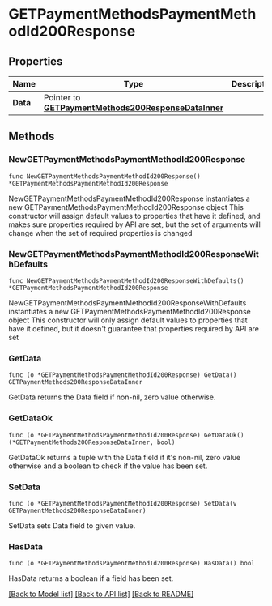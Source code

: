 # GETPaymentMethodsPaymentMethodId200Response

## Properties

Name | Type | Description | Notes
------------ | ------------- | ------------- | -------------
**Data** | Pointer to [**GETPaymentMethods200ResponseDataInner**](GETPaymentMethods200ResponseDataInner.md) |  | [optional] 

## Methods

### NewGETPaymentMethodsPaymentMethodId200Response

`func NewGETPaymentMethodsPaymentMethodId200Response() *GETPaymentMethodsPaymentMethodId200Response`

NewGETPaymentMethodsPaymentMethodId200Response instantiates a new GETPaymentMethodsPaymentMethodId200Response object
This constructor will assign default values to properties that have it defined,
and makes sure properties required by API are set, but the set of arguments
will change when the set of required properties is changed

### NewGETPaymentMethodsPaymentMethodId200ResponseWithDefaults

`func NewGETPaymentMethodsPaymentMethodId200ResponseWithDefaults() *GETPaymentMethodsPaymentMethodId200Response`

NewGETPaymentMethodsPaymentMethodId200ResponseWithDefaults instantiates a new GETPaymentMethodsPaymentMethodId200Response object
This constructor will only assign default values to properties that have it defined,
but it doesn't guarantee that properties required by API are set

### GetData

`func (o *GETPaymentMethodsPaymentMethodId200Response) GetData() GETPaymentMethods200ResponseDataInner`

GetData returns the Data field if non-nil, zero value otherwise.

### GetDataOk

`func (o *GETPaymentMethodsPaymentMethodId200Response) GetDataOk() (*GETPaymentMethods200ResponseDataInner, bool)`

GetDataOk returns a tuple with the Data field if it's non-nil, zero value otherwise
and a boolean to check if the value has been set.

### SetData

`func (o *GETPaymentMethodsPaymentMethodId200Response) SetData(v GETPaymentMethods200ResponseDataInner)`

SetData sets Data field to given value.

### HasData

`func (o *GETPaymentMethodsPaymentMethodId200Response) HasData() bool`

HasData returns a boolean if a field has been set.


[[Back to Model list]](../README.md#documentation-for-models) [[Back to API list]](../README.md#documentation-for-api-endpoints) [[Back to README]](../README.md)


